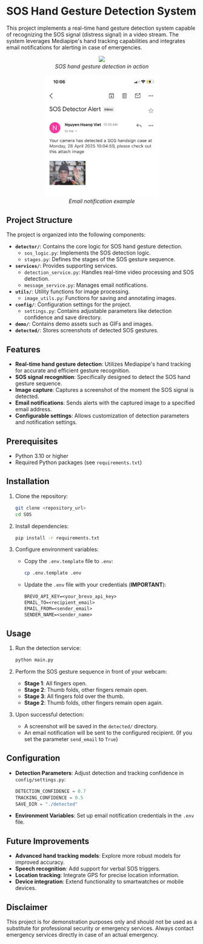 # SOS Hand Gesture Detection System

This project implements a real-time hand gesture detection system capable of recognizing the SOS signal (distress signal) in a video stream. The system leverages Mediapipe's hand tracking capabilities and integrates email notifications for alerting in case of emergencies.

<p align="center">
  <img src="./demo/sos_detect.gif" width=600><br/>
  <i>SOS hand gesture detection in action</i>
</p>

<p align="center">
  <img src="./demo/notification.jpg" width=300><br/>
  <i>Email notification example</i>
</p>

## Project Structure

The project is organized into the following components:

- **`detector/`**: Contains the core logic for SOS hand gesture detection.
  - `sos_logic.py`: Implements the SOS detection logic.
  - `stages.py`: Defines the stages of the SOS gesture sequence.
- **`services/`**: Provides supporting services.
  - `detection_service.py`: Handles real-time video processing and SOS detection.
  - `message_service.py`: Manages email notifications.
- **`utils/`**: Utility functions for image processing.
  - `image_utils.py`: Functions for saving and annotating images.
- **`config/`**: Configuration settings for the project.
  - `settings.py`: Contains adjustable parameters like detection confidence and save directory.
- **`demo/`**: Contains demo assets such as GIFs and images.
- **`detected/`**: Stores screenshots of detected SOS gestures.

## Features

- **Real-time hand gesture detection**: Utilizes Mediapipe's hand tracking for accurate and efficient gesture recognition.
- **SOS signal recognition**: Specifically designed to detect the SOS hand gesture sequence.
- **Image capture**: Captures a screenshot of the moment the SOS signal is detected.
- **Email notifications**: Sends alerts with the captured image to a specified email address.
- **Configurable settings**: Allows customization of detection parameters and notification settings.

## Prerequisites

- Python 3.10 or higher
- Required Python packages (see `requirements.txt`)

## Installation

1. Clone the repository:
   ```bash
   git clone <repository_url>
   cd SOS
   ```

2. Install dependencies:
   ```bash
   pip install -r requirements.txt
   ```

3. Configure environment variables:
   - Copy the `.env.template` file to `.env`:
     ```bash
     cp .env.template .env
     ```
   - Update the `.env` file with your credentials (**IMPORTANT**):
     ```env
     BREVO_API_KEY=<your_brevo_api_key>
     EMAIL_TO=<recipient_email>
     EMAIL_FROM=<sender_email>
     SENDER_NAME=<sender_name>
     ```

## Usage

1. Run the detection service:
   ```bash
   python main.py
   ```

2. Perform the SOS gesture sequence in front of your webcam:
   - **Stage 1**: All fingers open.
   - **Stage 2**: Thumb folds, other fingers remain open.
   - **Stage 3**: All fingers fold over the thumb.
   - **Stage 2**: Thumb folds, other fingers remain open again.

3. Upon successful detection:
   - A screenshot will be saved in the `detected/` directory.
   - An email notification will be sent to the configured recipient. (If you set the parameter `send_email` to `True`)

## Configuration

- **Detection Parameters**: Adjust detection and tracking confidence in `config/settings.py`:
  ```python
  DETECTION_CONFIDENCE = 0.7
  TRACKING_CONFIDENCE = 0.5
  SAVE_DIR = "./detected"
  ```

- **Environment Variables**: Set up email notification credentials in the `.env` file.

## Future Improvements

- **Advanced hand tracking models**: Explore more robust models for improved accuracy.
- **Speech recognition**: Add support for verbal SOS triggers.
- **Location tracking**: Integrate GPS for precise location information.
- **Device integration**: Extend functionality to smartwatches or mobile devices.

## Disclaimer

This project is for demonstration purposes only and should not be used as a substitute for professional security or emergency services. Always contact emergency services directly in case of an actual emergency.
